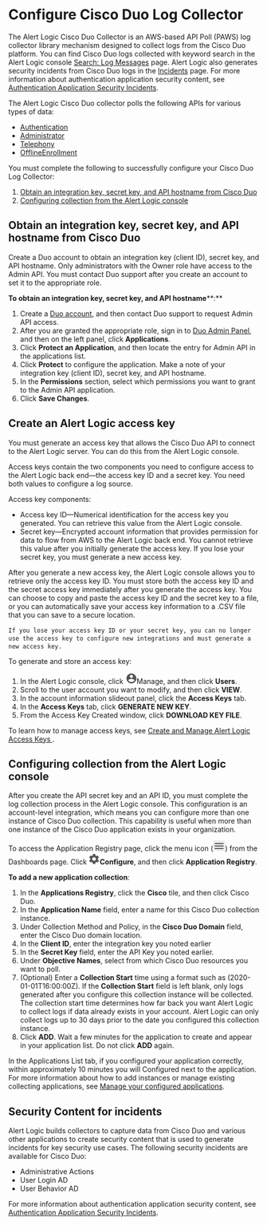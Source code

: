 # Configure Cisco Duo Log Collector 

The Alert Logic Cisco Duo Collector is an AWS-based API Poll (PAWS) log collector library mechanism designed to collect logs from the Cisco Duo platform. You can find Cisco Duo logs collected with keyword search in the Alert Logic console [Search: Log Messages](../../analyze/log-message-search.md) page. Alert Logic also generates security incidents from Cisco Duo logs in the [Incidents](../../analyze/incidents.md) page. For more information about authentication application security content, see [Authentication Application Security Incidents](../../analyze/security-incidents.md).

The Alert Logic Cisco Duo collector polls the following APIs for various types of data:

* [Authentication](https://duo.com/docs/adminapi#authentication-logs)
* [Administrator](https://duo.com/docs/adminapi#administrator-logs)
* [Telephony](https://duo.com/docs/adminapi#telephony-logs)
* [OfflineEnrollment](https://duo.com/docs/adminapi#offline-enrollment-logs)

You must complete the following to successfully configure your Cisco Duo Log Collector:

1. [Obtain an integration key, secret key, and API hostname from Cisco Duo ](#Obtain)
2. [Configuring collection from the Alert Logic console](#Configur)

## Obtain an integration key, secret key, and API hostname from Cisco Duo 

Create a Duo account to obtain an integration key (client ID), secret key, and API hostname. Only administrators with the Owner role have access to the Admin API. You must contact Duo support after you create an account to set it to the appropriate role.

**To obtain an integration key, secret key, and API hostname****:**

1. Create a [Duo account](https://signup.duo.com/), and then contact Duo support to request Admin API access.
2. After you are granted the appropriate role, sign in to [Duo Admin Panel](https://admin.duosecurity.com/login), and then on the left panel, click **Applications**.
3. Click **Protect an Application**, and then locate the entry for Admin API in the applications list.
4. Click **Protect** to configure the application. Make a note of your integration key (client ID), secret key, and API hostname.
5. In the **Permissions** section, select which permissions you want to grant to the Admin API application.
6. Click **Save Changes**.

## Create an Alert Logic access key

You must generate an access key that allows the Cisco Duo API  to connect to the Alert Logic server. You can do this from the Alert Logic console.

Access keys contain the two components you need to configure access to the Alert Logic back end—the access key ID and a secret key. You need both values to configure a log source.

Access key components:

* Access key ID—Numerical identification for the access key you generated. You can retrieve this value from the Alert Logic console.
* Secret key—Encrypted account information that provides permission for data to flow from AWS to the Alert Logic back end. You cannot retrieve this value after you initially generate the access key. If you lose your secret key, you must generate a new access key.

After you generate a new access key, the Alert Logic console allows you to retrieve only the access key ID. You must store both the access key ID and the secret access key immediately after you generate the access key. You can choose to copy and paste the access key ID and the secret key to a file, or you can automatically save your access key information to a .CSV file that you can save to a secure location.

    If you lose your access key ID or your secret key, you can no longer use the access key to configure new integrations and must generate a new access key.     
To generate and store an access key:

1. In the Alert Logic console, click ![](../../Resources/Images/dashboard/manage-icon.png)Manage, and then click **Users**.
2. Scroll to the user account you want to modify, and then click **VIEW**.
3. In the account information slideout panel, click the **Access Keys** tab.
4. In the **Access Keys** tab, click **GENERATE NEW KEY**.
5. From the Access Key Created window, click **DOWNLOAD KEY FILE**.

To learn how to manage access keys, see [Create and Manage Alert Logic Access Keys ](../../prepare/access-key-management.md).

## Configuring collection from the Alert Logic console

After  you create the API secret key and an API ID, you must complete the log collection process in the Alert Logic console. This configuration is an account-level integration, which means you can configure more than one instance of Cisco Duo collection. This capability is  useful when more than one instance of the Cisco Duo application exists in your organization.

To access the Application Registry page, click the menu icon (![](../../Resources/Images/dashboard/menu-icon.png)) from the Dashboards page. Click ![](../../Resources/Images/dashboard/configure-icon.png)**Configure**, and then click **Application Registry**.

**To add a new application collection**:

1. In the **Applications Registry**, click the **Cisco** tile, and then click  Cisco Duo.
2. In the **Application Name** field, enter a name for this Cisco Duo collection instance.
3. Under Collection Method and Policy, in the **Cisco Duo Domain** field, enter the Cisco Duo domain location.
4. In the **Client ID**, enter the integration key you noted earlier
5. In the **Secret Key** field, enter the API Key you noted earlier.
6. Under **Objective Names**, select from which Cisco Duo resources you want to poll.
7. (Optional) Enter a **Collection Start** time using a format such as (2020-01-01T16:00:00Z). If the **Collection Start** field is left blank, only logs generated after you configure this collection instance will be collected.             
The collection start time determines how far back you want Alert Logic to collect logs if data already exists in your account. Alert Logic can only collect logs up to 30 days prior to the date you configured this collection instance.
8. Click **ADD**. Wait a few minutes for the application to create and appear in your application list. Do not click **ADD** again.

In the Applications List tab, if you configured your application correctly, within approximately 10 minutes you will Configured next to the application. For more information about how to add instances or manage existing collecting applications, see [Manage your configured applications](../application-registry.md#Configur).

## Security Content for incidents

Alert Logic builds collectors to capture data from Cisco Duo and various other applications to create security content that is used to generate incidents for key security use cases. The following security incidents are available for Cisco Duo:

* Administrative Actions
* User Login AD
* User Behavior AD

For more information about authentication application security content, see [Authentication Application Security Incidents](../../analyze/security-incidents.md).
